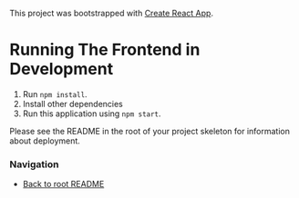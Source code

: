 This project was bootstrapped with [Create React App](https://github.com/facebook/create-react-app).

# Running The Frontend in Development
1. Run `npm install`.
2. Install other dependencies
3. Run this application using `npm start`.

Please see the README in the root of your project skeleton for information about deployment.

### Navigation
* [Back to root README](../README.md)